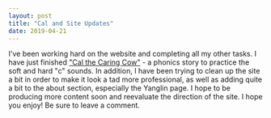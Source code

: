```yaml
---
layout: post
title: "Cal and Site Updates"
date: 2019-04-21
---
```


I've been working hard on the website and completing all my other tasks. I have just finished 
["Cal the Caring Cow"](https://www.tralinge.com/english_corner/stories/cal/) -
a phonics story to practice the soft and hard "c" sounds. In addition, I have been trying to 
clean up the site a bit in order to make it look a tad more professional, as well as adding 
quite a bit to the about section, especially the Yanglin page. I hope to be producing more content
soon and reevaluate the direction of the site. I hope you enjoy! Be sure to leave a comment.
